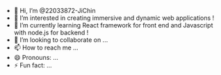 - 👋 Hi, I’m @22033872-JiChin
- 👀 I’m interested in creating immersive and dynamic web applications !
- 🌱 I’m currently learning React framework for front end and Javascript with node.js for backend !
- 💞️ I’m looking to collaborate on ...
- 📫 How to reach me ...
- 😄 Pronouns: ...
- ⚡ Fun fact: ...

<!---
22033872-JiChin/22033872-JiChin is a ✨ special ✨ repository because its `README.md` (this file) appears on your GitHub profile.
You can click the Preview link to take a look at your changes.
--->

